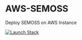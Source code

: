 # AWS-SEMOSS
Deploy SEMOSS on AWS Instance

[![Launch Stack](https://cdn.rawgit.com/buildkite/cloudformation-launch-stack-button-svg/master/launch-stack.svg)](https://console.aws.amazon.com/cloudformation/home#/stacks/new?templateURL=https%3A%2F%2Fs3-us-west-2.amazonaws.com%2Fcf-templates-1ggccdook6bic-us-west-2%2Fsemoss.v1)

